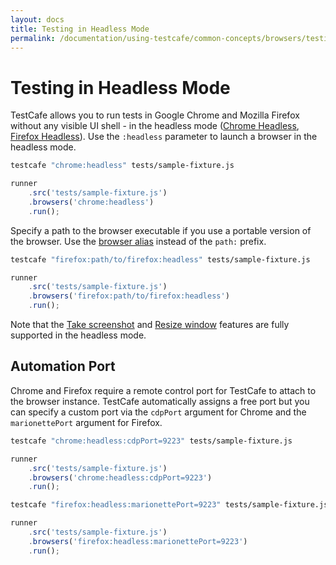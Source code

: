 ```yaml
---
layout: docs
title: Testing in Headless Mode
permalink: /documentation/using-testcafe/common-concepts/browsers/testing-in-headless-mode.html
---
```

# Testing in Headless Mode

TestCafe allows you to run tests in Google Chrome and Mozilla Firefox without any visible UI shell - in the headless mode ([Chrome Headless](https://developers.google.com/web/updates/2017/04/headless-chrome), [Firefox Headless](https://developer.mozilla.org/en-US/Firefox/Headless_mode)). Use the `:headless` parameter to launch a browser in the headless mode.

```sh
testcafe "chrome:headless" tests/sample-fixture.js
```

```js
runner
    .src('tests/sample-fixture.js')
    .browsers('chrome:headless')
    .run();
```

Specify a path to the browser executable if you use a portable version of the browser. Use the [browser alias](browser-support.md#locally-installed-browsers) instead of the `path:` prefix.

```sh
testcafe "firefox:path/to/firefox:headless" tests/sample-fixture.js
```

```js
runner
    .src('tests/sample-fixture.js')
    .browsers('firefox:path/to/firefox:headless')
    .run();
```

Note that the [Take screenshot](../../../test-api/actions/take-screenshot.md) and [Resize window](../../../test-api/actions/resize-window.md) features are fully supported in the headless mode.

## Automation Port

Chrome and Firefox require a remote control port for TestCafe to attach to the browser instance. TestCafe automatically assigns a free port but you can specify a custom port via the `cdpPort` argument for Chrome and the `marionettePort` argument for Firefox.

```sh
testcafe "chrome:headless:cdpPort=9223" tests/sample-fixture.js
```

```js
runner
    .src('tests/sample-fixture.js')
    .browsers('chrome:headless:cdpPort=9223')
    .run();
```

```sh
testcafe "firefox:headless:marionettePort=9223" tests/sample-fixture.js
```

```js
runner
    .src('tests/sample-fixture.js')
    .browsers('firefox:headless:marionettePort=9223')
    .run();
```
